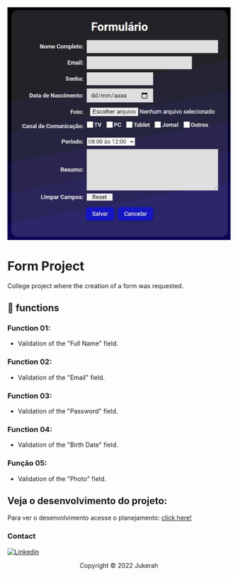 <img src="assets/form.jpg" alt="exemplo imagem">

# Form Project

College project where the creation of a form was requested.

## 🔧 functions

### Function 01:
- Validation of the "Full Name" field.

### Function 02:
- Validation of the "Email" field.

### Function 03:
- Validation of the "Password" field.

### Function 04:
- Validation of the "Birth Date" field.

### Função 05:
- Validation of the "Photo" field.

## Veja o desenvolvimento do projeto:

Para ver o desenvolvimento acesse o planejamento:
<a href="https://marioelvio.com/portfolio/faculdade/1/" target="_blank">click here!</a>

### Contact

[![Linkedin](https://img.shields.io/badge/LinkedIn-0077B5?style=for-the-badge&logo=linkedin&logoColor=white)](https://www.linkedin.com/in/marioelvio/)

<p align="center">Copyright © 2022 Jukerah</p>
